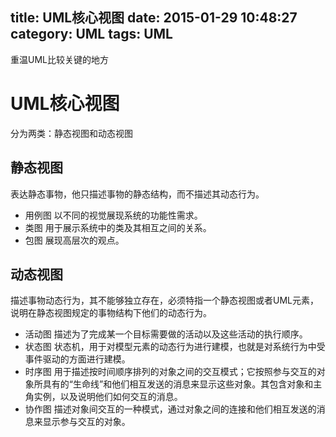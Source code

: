 title: UML核心视图
date: 2015-01-29 10:48:27
category: UML
tags: UML
---
重温UML比较关键的地方

<!--more-->

# UML核心视图
分为两类：静态视图和动态视图

## 静态视图
表达静态事物，他只描述事物的静态结构，而不描述其动态行为。     
*  用例图
以不同的视觉展现系统的功能性需求。
*  类图
用于展示系统中的类及其相互之间的关系。
*  包图
展现高层次的观点。



## 动态视图
描述事物动态行为，其不能够独立存在，必须特指一个静态视图或者UML元素，说明在静态视图规定的事物结构下他们的动态行为。
*  活动图
描述为了完成某一个目标需要做的活动以及这些活动的执行顺序。
*  状态图
状态机，用于对模型元素的动态行为进行建模，也就是对系统行为中受事件驱动的方面进行建模。
*  时序图
用于描述按时间顺序排列的对象之间的交互模式；它按照参与交互的对象所具有的“生命线”和他们相互发送的消息来显示这些对象。其包含对象和主角实例，以及说明他们如何交互的消息。
*  协作图
描述对象间交互的一种模式，通过对象之间的连接和他们相互发送的消息来显示参与交互的对象。
